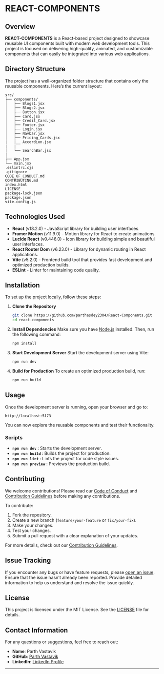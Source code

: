 # REACT-COMPONENTS

## Overview

**REACT-COMPONENTS** is a React-based project designed to showcase reusable UI components built with modern web development tools. This project is focused on delivering high-quality, animated, and customizable components that can easily be integrated into various web applications.

## Directory Structure

The project has a well-organized folder structure that contains only the reusable components. Here’s the current layout:

```
src/
├── components/
│   ├── Blogs1.jsx
│   ├── Blogs2.jsx
│   ├── Button.jsx
│   ├── Card.jsx
│   ├── Credit_Card.jsx
│   ├── Footer.jsx
│   ├── Login.jsx
│   ├── Navbar.jsx
│   ├── Pricing_Cards.jsx
|   |__ Accordion.jsx
|   |
│   └── SearchBar.jsx
|
├── App.jsx
└── main.jsx
.eslintrc.cjs
.gitignore
CODE_OF_CONDUCT.md
CONTRIBUTING.md
index.html
LICENSE
package-lock.json
package.json
vite.config.js

```

## Technologies Used

- **React** (v18.2.0) - JavaScript library for building user interfaces.
- **Framer Motion** (v11.9.0) - Motion library for React to create animations.
- **Lucide React** (v0.446.0) - Icon library for building simple and beautiful user interfaces.
- **React Router Dom** (v6.23.0) - Library for dynamic routing in React applications.
- **Vite** (v5.2.0) - Frontend build tool that provides fast development and optimized production builds.
- **ESLint** - Linter for maintaining code quality.

## Installation

To set up the project locally, follow these steps:

1. **Clone the Repository**

   ```bash
   git clone https://github.com/parthasdey2304/React-Components.git
   cd react-components

   ```

2. **Install Dependencies** Make sure you have [Node.js](https://nodejs.org/) installed. Then, run the following command:

   ```bash
   npm install
   ```

3. **Start Development Server** Start the development server using Vite:

   ```bash
   npm run dev
   ```

4. **Build for Production** To create an optimized production build, run:

   ```bash
   npm run build
   ```

## Usage

Once the development server is running, open your browser and go to:

```
http://localhost:5173
```

You can now explore the reusable components and test their functionality.

### Scripts

- **`npm run dev`** : Starts the development server.
- **`npm run build`** : Builds the project for production.
- **`npm run lint`** : Lints the project for code style issues.
- **`npm run preview`** : Previews the production build.

## Contributing

We welcome contributions! Please read our [Code of Conduct](./CODE_OF_CONDUCT.md) and [Contribution Guidelines](./CONTRIBUTING.md) before making any contributions.

To contribute:

1.  Fork the repository.
2.  Create a new branch (`feature/your-feature` or `fix/your-fix`).
3.  Make your changes.
4.  Test your changes.
5.  Submit a pull request with a clear explanation of your updates.

For more details, check out our [Contribution Guidelines](./CONTRIBUTING.md).

## Issue Tracking

If you encounter any bugs or have feature requests, please [open an issue](https://github.com/parthasdey2304/REACT-COMPONENTS/issues). Ensure that the issue hasn't already been reported. Provide detailed information to help us understand and resolve the issue quickly.

## License

This project is licensed under the MIT License. See the [LICENSE](./LICENSE) file for details.

## Contact Information

For any questions or suggestions, feel free to reach out:

- **Name**: Parth Vastavik
- **GitHub**: [Parth Vastavik](https://github.com/parthasdey2304)
- **LinkedIn**: [LinkedIn Profile](https://www.linkedin.com/in/sarathiparth/)

---
